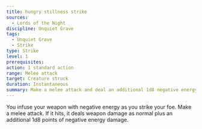 ```yaml
---
title: hungry stillness strike
sources:
  - Lords of the Night
discipline: Unquiet Grave
tags:
  - Unquiet Grave
  - Strike
type: Strike
level: 1
prerequisites:
action: 1 standard action
range: Melee attack
target: Creature struck
duration: Instantaneous
summary: Make a melee attack and deal an additional 1d8 negative energy damage.
---
```


You infuse your weapon with negative energy as you strike your foe. Make a melee attack. If it hits, it deals weapon damage as normal plus an additional 1d8 points of negative energy damage.
